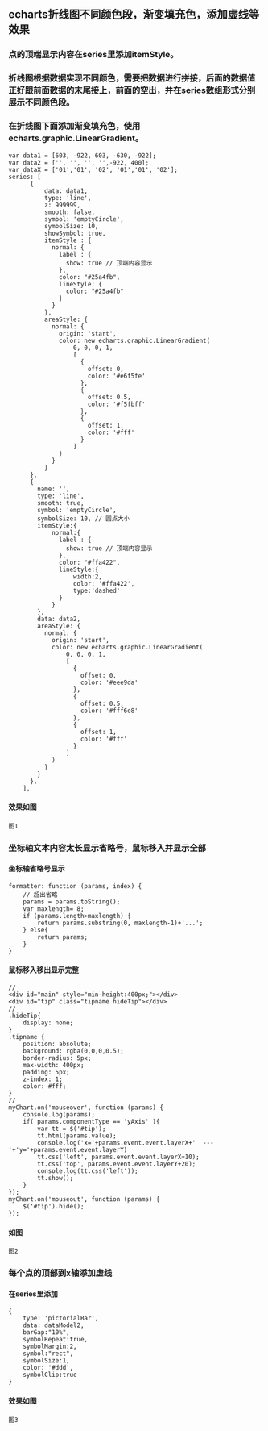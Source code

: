 ## echarts折线图不同颜色段，渐变填充色，添加虚线等效果
### 点的顶端显示内容在series里添加itemStyle。
### 折线图根据数据实现不同颜色，需要把数据进行拼接，后面的数据值正好跟前面数据的末尾接上，前面的空出，并在series数组形式分别展示不同颜色段。
### 在折线图下面添加渐变填充色，使用echarts.graphic.LinearGradient。

    var data1 = [603, -922, 603, -630, -922];
    var data2 = ['', '', '', '',-922, 400];
    var dataX = ['01','01', '02', '01','01', '02'];
    series: [
          {
              data: data1,
              type: 'line',
              z: 999999,
              smooth: false,
              symbol: 'emptyCircle',
              symbolSize: 10,
              showSymbol: true,
              itemStyle : { 
                normal: {
                  label : {
                    show: true // 顶端内容显示
                  },
                  color: "#25a4fb",
                  lineStyle: {
                    color: "#25a4fb"
                  }
                }
              },
              areaStyle: {
                normal: {      
                  origin: 'start',
                  color: new echarts.graphic.LinearGradient(     
                      0, 0, 0, 1,
                      [
                        {
                          offset: 0, 
                          color: '#e6f5fe'
                        },
                        {
                          offset: 0.5, 
                          color: '#f5fbff'
                        },
                        {
                          offset: 1, 
                          color: '#fff'
                        }   
                      ]                  
                  )                            
                }
              }
          },
          {
            name: '',
            type: 'line',
            smooth: true,
            symbol: 'emptyCircle',
            symbolSize: 10, // 圆点大小
            itemStyle:{
                normal:{
                  label : {
                    show: true // 顶端内容显示
                  },
                  color: "#ffa422",
                  lineStyle:{
                      width:2,
                      color: '#ffa422',
                      type:'dashed' 
                  }
                }
            },
            data: data2,
            areaStyle: {
              normal: {      
                origin: 'start',
                color: new echarts.graphic.LinearGradient(     
                    0, 0, 0, 1,
                    [
                      {
                        offset: 0, 
                        color: '#eee9da'
                      },
                      {
                        offset: 0.5,
                        color: '#fff6e8'
                      },
                      {
                        offset: 1, 
                        color: '#fff'
                      }
                    ]                  
                )                            
              }
            }
          },
        ],

#### 效果如图

    图1

### 坐标轴文本内容太长显示省略号，鼠标移入并显示全部

#### 坐标轴省略号显示

    formatter: function (params, index) {
        // 超出省略
        params = params.toString();
        var maxlength= 8;
        if (params.length>maxlength) {
            return params.substring(0, maxlength-1)+'...';
        } else{
            return params;
        }
    }
#### 鼠标移入移出显示完整

    //
    <div id="main" style="min-height:400px;"></div>
    <div id="tip" class="tipname hideTip"></div>
    // 
    .hideTip{ 
        display: none;
    }
    .tipname {
        position: absolute;
        background: rgba(0,0,0,0.5);
        border-radius: 5px;
        max-width: 400px;
        padding: 5px;
        z-index: 1;
        color: #fff;
    }
    //
    myChart.on('mouseover', function (params) { 
        console.log(params);
        if( params.componentType == 'yAxis' ){
            var tt = $('#tip');
            tt.html(params.value);
            console.log('x='+params.event.event.layerX+'  ---'+'y='+params.event.event.layerY)
            tt.css('left', params.event.event.layerX+10);
            tt.css('top', params.event.event.layerY+20);
            console.log(tt.css('left'));
            tt.show();
        }
    });
    myChart.on('mouseout', function (params) {
        $('#tip').hide();
    });
#### 如图
    
    图2
    
### 每个点的顶部到x轴添加虚线

#### 在series里添加

    {
        type: 'pictorialBar', 
        data: dataModel2,
        barGap:"10%",
        symbolRepeat:true,
        symbolMargin:2,
        symbol:"rect",
        symbolSize:1,
        color: '#ddd',
        symbolClip:true 
    }
#### 效果如图
    
    图3